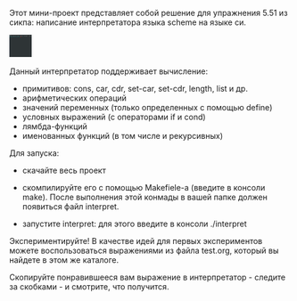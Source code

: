 Этот мини-проект представляет собой решение для упражнения 5.51 из
сикпа: написание интерпретатора языка scheme на языке си.

<img src="https://github.com/0xBECEDA/sicp/blob/master/interpret/demo.gif"
width="40" height="40" />

Данный интерпретатор поддерживает вычисление:
- примитивов: cons, car, cdr, set-car, set-cdr, length, list и др.
- арифметических операций
- значений переменных (только определенных с помощью define)
- условных выражений (с операторами if и cond)
- лямбда-функций
- именованных функций (в том числе и рекурсивных)

Для запуска:
- скачайте весь проект
- скомпилируйте его c помощью Makefiele-а (введите в консоли
make). После выполнения этой конмады в вашей папке должен появиться
файл interpret.

- запустите interpret: для этого введите в консоли ./interpret

Экспериментируйте!
В качестве идей для первых экспериментов можете воспользоваться
выражениями из файла test.org, который вы найдете в этом же каталоге.

Скопируйте понравившееся вам выражение в интерпретатор - следите за
скобками - и смотрите, что получится.
